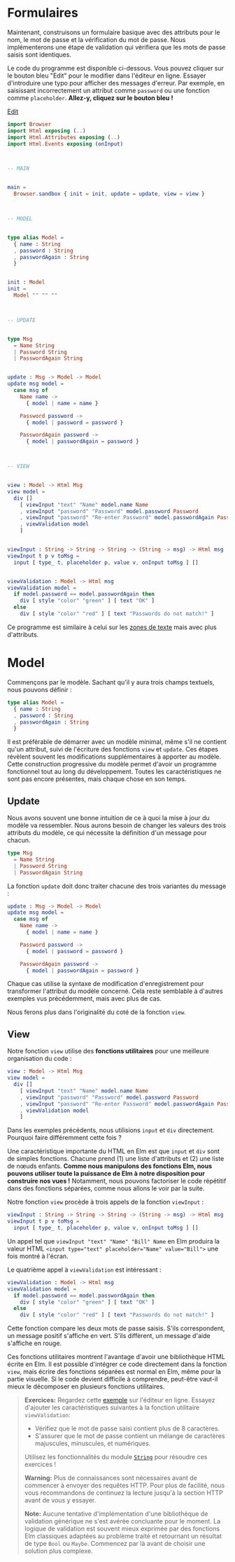 # Formulaires

Maintenant, construisons un formulaire basique avec des attributs pour le nom, le mot de passe et la vérification du mot de passe. Nous implémenterons une étape de validation qui vérifiera que les mots de passe saisis sont identiques. 

Le code du programme est disponible ci-dessous. Vous pouvez cliquer sur le bouton bleu "Edit" pour le modifier dans l'éditeur en ligne. Essayer d'introduire une typo pour afficher des messages d'erreur. Par exemple, en saisissant incorrectement un attribut comme `password` ou une fonction comme `placeholder`. **Allez-y, cliquez sur le bouton bleu !**

<div class="edit-link"><a href="https://elm-lang.org/examples/forms">Edit</a></div>

```elm
import Browser
import Html exposing (..)
import Html.Attributes exposing (..)
import Html.Events exposing (onInput)



-- MAIN


main =
  Browser.sandbox { init = init, update = update, view = view }



-- MODEL


type alias Model =
  { name : String
  , password : String
  , passwordAgain : String
  }


init : Model
init =
  Model "" "" ""



-- UPDATE


type Msg
  = Name String
  | Password String
  | PasswordAgain String


update : Msg -> Model -> Model
update msg model =
  case msg of
    Name name ->
      { model | name = name }

    Password password ->
      { model | password = password }

    PasswordAgain password ->
      { model | passwordAgain = password }



-- VIEW


view : Model -> Html Msg
view model =
  div []
    [ viewInput "text" "Name" model.name Name
    , viewInput "password" "Password" model.password Password
    , viewInput "password" "Re-enter Password" model.passwordAgain PasswordAgain
    , viewValidation model
    ]


viewInput : String -> String -> String -> (String -> msg) -> Html msg
viewInput t p v toMsg =
  input [ type_ t, placeholder p, value v, onInput toMsg ] []


viewValidation : Model -> Html msg
viewValidation model =
  if model.password == model.passwordAgain then
    div [ style "color" "green" ] [ text "OK" ]
  else
    div [ style "color" "red" ] [ text "Passwords do not match!" ]
```

Ce programme est similaire à celui sur les [zones de texte](text_fields.md) mais avec plus d'attributs.


# Model

Commençons par le modèle. Sachant qu'il y aura trois champs textuels, nous pouvons définir :

```elm
type alias Model =
  { name : String
  , password : String
  , passwordAgain : String
  }
```

Il est préférable de démarrer avec un modèle minimal, même s'il ne contient qu'un attribut, suivi de l'écriture des fonctions `view` et `update`. Ces étapes révèlent souvent les modifications supplémentaires à apporter au modèle. Cette construction progressive du modèle permet d'avoir un programme fonctionnel tout au long du développement. Toutes les caractéristiques ne sont pas encore présentes, mais chaque chose en son temps.

## Update

Nous avons souvent une bonne intuition de ce à quoi la mise à jour du modèle va ressembler. Nous aurons besoin de changer les valeurs des trois attributs du modèle, ce qui nécessite la définition d'un message pour chacun.

```elm
type Msg
  = Name String
  | Password String
  | PasswordAgain String
```

La fonction `update` doit donc traiter chacune des trois variantes du message :

```elm
update : Msg -> Model -> Model
update msg model =
  case msg of
    Name name ->
      { model | name = name }

    Password password ->
      { model | password = password }

    PasswordAgain password ->
      { model | passwordAgain = password }
```

Chaque cas utilise la syntaxe de modification d'enregistrement pour transformer l'attribut du modèle concerné. Cela reste semblable à d'autres exemples vus précédemment, mais avec plus de cas.

Nous ferons plus dans l'originalité du coté de la fonction `view`.


## View

Notre fonction `view` utilise des **fonctions utilitaires** pour une meilleure organisation du code :

```elm
view : Model -> Html Msg
view model =
  div []
    [ viewInput "text" "Name" model.name Name
    , viewInput "password" "Password" model.password Password
    , viewInput "password" "Re-enter Password" model.passwordAgain PasswordAgain
    , viewValidation model
    ]
```

Dans les exemples précédents, nous utilisions `input` et `div` directement. Pourquoi faire différemment cette fois ?

Une caractéristique importante du HTML en Elm est que `input` et `div` sont de simples fonctions. Chacune prend (1) une liste d'attributs et (2) une liste de nœuds enfants. **Comme nous manipulons des fonctions Elm, nous pouvons utiliser toute la puissance de Elm à notre disposition pour construire nos vues !** Notamment, nous pouvons factoriser le code répétitif dans des fonctions séparées, comme nous allons le voir par la suite.

Notre fonction `view` procède à trois appels de la fonction `viewInput` :

```elm
viewInput : String -> String -> String -> (String -> msg) -> Html msg
viewInput t p v toMsg =
  input [ type_ t, placeholder p, value v, onInput toMsg ] []
```

Un appel tel que `viewInput "text" "Name" "Bill" Name` en Elm produira la valeur HTML `<input type="text" placeholder="Name" value="Bill">` une fois montré à l'écran.

Le quatrième appel à `viewValidation` est intéressant :

```elm
viewValidation : Model -> Html msg
viewValidation model =
  if model.password == model.passwordAgain then
    div [ style "color" "green" ] [ text "OK" ]
  else
    div [ style "color" "red" ] [ text "Passwords do not match!" ]
```

Cette fonction compare les deux mots de passe saisis. S'ils correspondent, un message positif s'affiche en vert. S'ils diffèrent, un message d'aide s'affiche en rouge.

Ces fonctions utilitaires montrent l'avantage d'avoir une bibliothèque HTML écrite en Elm. Il est possible d'intégrer ce code directement dans la fonction `view`, mais écrire des fonctions séparées est normal en Elm, même pour la partie visuelle. Si le code devient difficile à comprendre, peut-être vaut-il mieux le décomposer en plusieurs fonctions utilitaires. 

> **Exercices:** Regardez cette [exemple](https://elm-lang.org/examples/forms) sur l'éditeur en ligne. Essayez d'ajouter les caractéristiques suivantes à la fonction utilitaire `viewValidation`:
>
>  - Vérifiez que le mot de passe saisi contient plus de 8 caractères.
>  - S'assurer que le mot de passe contient un mélange de caractères majuscules, minuscules, et numériques.
>
> Utilisez les fonctionnalités du module [`String`](https://package.elm-lang.org/packages/elm/core/latest/String) pour résoudre ces exercices !
>
> **Warning:** Plus de connaissances sont nécessaires avant de commencer à envoyer des requêtes HTTP. Pour plus de facilité, nous vous recommandons de continuez la lecture jusqu'à la section HTTP avant de vous y essayer.
>
> **Note:** Aucune tentative d'implémentation d'une bibliothèque de validation générique ne s'est avérée concluante pour le moment. La logique de validation est souvent mieux exprimée par des fonctions Elm classiques adaptées au problème traité et retournant un résultat de type `Bool` ou `Maybe`. Commencez par là avant de choisir une solution plus complexe.
